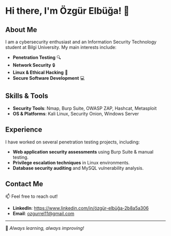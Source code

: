 


# Hi there, I'm Özgür Elbüğa! 👋

## About Me
I am a cybersecurity enthusiast and an Information Security Technology student at Bilgi University. My main interests include:

- **Penetration Testing** 🔍
- **Network Security** 🔒
- **Linux & Ethical Hacking** 🐧
- **Secure Software Development** 💻

## Skills & Tools
- **Security Tools**: Nmap, Burp Suite, OWASP ZAP, Hashcat, Metasploit
- **OS & Platforms**: Kali Linux, Security Onion, Windows Server

## Experience
I have worked on several penetration testing projects, including:
- **Web application security assessments** using Burp Suite & manual testing.
- **Privilege escalation techniques** in Linux environments.
- **Database security auditing** and MySQL vulnerability analysis.

## Contact Me
📫 Feel free to reach out!
- **LinkedIn**: https://www.linkedin.com/in/özgür-elbüğa-2b8a5a306
- **Email**: ozgurrel11@gmail.com

---
🚀 *Always learning, always improving!*
